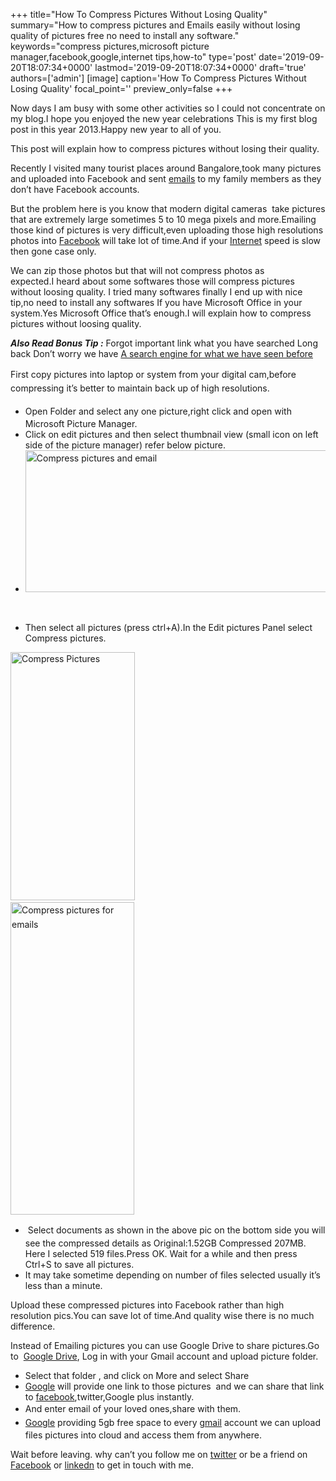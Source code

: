 +++
title="How To Compress Pictures Without Losing Quality"
summary="How to compress pictures and Emails easily without losing quality of pictures free no need to install any software."
keywords="compress pictures,microsoft picture manager,facebook,google,internet tips,how-to"
type='post'
date='2019-09-20T18:07:34+0000'
lastmod='2019-09-20T18:07:34+0000'
draft='true'
authors=['admin']
[image]
caption='How To Compress Pictures Without Losing Quality'
focal_point=''
preview_only=false
+++








Now days I am busy with some other activities so I could not concentrate on my blog.I hope you enjoyed the new year celebrations This is my first blog post in this year 2013.Happy new year to all of you.

This post will explain how to compress pictures without losing their quality.

Recently I visited many tourist places around Bangalore,took many pictures and uploaded into Facebook and sent <a href="https://www.arungudelli.com/2012/11/print-all-gmail-emails-in-one-folder-or-label-at-a-time.html" target="_blank">emails</a> to my family members as they don’t have Facebook accounts.

But the problem here is you know that modern digital cameras &nbsp;take pictures that are extremely large sometimes 5 to 10 mega pixels and more.Emailing those kind of pictures is very difficult,even uploading those high resolutions photos into <a href="https://www.arungudelli.com/2012/12/must-have-facebook-feature-definitely-you-will-love-it.html" target="_blank">Facebook</a> will take lot of time.And if your <a href="https://www.arungudelli.com/2012/12/know-what-people-searched-for-in-2012-with-google-zeitgeist.html" target="_blank">Internet</a> speed is slow then gone case only.

We can zip those photos but that will not compress photos as expected.I&nbsp;heard&nbsp;about some softwares those will compress pictures without loosing quality. I tried many softwares finally I end up with nice tip,no need to install any softwares If you have Microsoft Office in your system.Yes Microsoft Office that’s enough.I will explain how to compress pictures without loosing quality.

<em><strong>Also Read Bonus Tip :</strong> </em>Forgot important link what you have searched Long back Don’t worry we have&nbsp;<a title="A search engine for what we have seen before" href="https://www.arungudelli.com/2012/09/a-search-engine-for-what-we-have-seen-before.html" target="_blank" rel="bookmark">A search engine for what we have seen before</a>

<span style="line-height: 1.6em;">First copy pictures into laptop or system from your digital cam,before compressing it’s better to maintain back up of high resolutions.</span>

<ul><li><span style="line-height: 1.6em;">Open Folder and select any one picture,right click and open with Microsoft Picture Manager.</span></li><li>Click on edit pictures and then select thumbnail view (small icon on left side of the picture manager) refer below picture.</li><li><span style="line-height: 1.6em;"><a href="https://arun-arungudellicom.netdna-ssl.com/wp-content/uploads/2013/01/Compress-pictures-and-email.png"><img class="aligncenter size-full wp-image-528" title="Compress pictures and email" alt="Compress pictures and email" src="https://arun-arungudellicom.netdna-ssl.com/wp-content/uploads/2013/01/Compress-pictures-and-email.png" width="758" height="227" srcset="https://arun-arungudellicom.netdna-ssl.com/wp-content/uploads/2013/01/Compress-pictures-and-email.png 758w, https://arun-arungudellicom.netdna-ssl.com/wp-content/uploads/2013/01/Compress-pictures-and-email-300x89.png 300w" sizes="(max-width: 758px) 100vw, 758px"></a></span></li></ul>

&nbsp;

<ul><li>Then select all pictures (press ctrl+A).In the Edit pictures Panel select Compress pictures.</li></ul>

<a href="https://arun-arungudellicom.netdna-ssl.com/wp-content/uploads/2013/01/Compress-Pictures.png"><img class="size-full wp-image-529 alignnone" title="Compress Pictures" alt="Compress Pictures" src="https://arun-arungudellicom.netdna-ssl.com/wp-content/uploads/2013/01/Compress-Pictures.png" width="199" height="397" srcset="https://arun-arungudellicom.netdna-ssl.com/wp-content/uploads/2013/01/Compress-Pictures.png 199w, https://arun-arungudellicom.netdna-ssl.com/wp-content/uploads/2013/01/Compress-Pictures-150x300.png 150w" sizes="(max-width: 199px) 100vw, 199px"></a>&nbsp; &nbsp; &nbsp; &nbsp; &nbsp; &nbsp; &nbsp; &nbsp; &nbsp; &nbsp; &nbsp; &nbsp; &nbsp; &nbsp; &nbsp; &nbsp; &nbsp; &nbsp; &nbsp; &nbsp; &nbsp; &nbsp; &nbsp; &nbsp; &nbsp; &nbsp; &nbsp; &nbsp; &nbsp; &nbsp; &nbsp; &nbsp; &nbsp; &nbsp; &nbsp; &nbsp;<a style="line-height: 1.6em;" href="https://arun-arungudellicom.netdna-ssl.com/wp-content/uploads/2013/01/Compress-pictures-for-emails.png"><img class="size-full wp-image-530 alignnone" title="Compress pictures for emails" alt="Compress pictures for emails" src="https://arun-arungudellicom.netdna-ssl.com/wp-content/uploads/2013/01/Compress-pictures-for-emails.png" width="198" height="500"></a>

<ul><li><span style="line-height: 1.6em;">&nbsp;</span><span style="line-height: 1.6em;">Select documents as shown in the above pic on the bottom side you will see the compressed details as Original:1.52GB Compressed 207MB. Here I selected 519 files.Press OK. Wait for a while and then press Ctrl+S to save all pictures.</span></li><li>It may take sometime depending on number of files selected usually it’s less than a minute.</li></ul>

Upload these compressed pictures into Facebook rather than high resolution pics.You can save lot of time.And quality wise there is no much difference.

Instead of Emailing pictures you can use Google Drive to share pictures.Go to &nbsp;<a href="https://drive.google.com" target="_blank">Google Drive</a>, Log in with your Gmail account and upload picture folder.

<ul><li>Select that folder , and click on More and select Share</li><li><a href="https://www.arungudelli.com/2012/09/interesting-facts-about-google.html" target="_blank">Google</a> will provide one link to those pictures &nbsp;and we can share that link to <a href="https://www.arungudelli.com/2012/10/identify-fake-facebook-profiles.html" target="_blank">facebook</a>,twitter,Google plus instantly.</li><li>And enter email of your loved ones,share with them.<span style="line-height: 1.6em;">&nbsp;</span></li><li><a style="line-height: 1.6em;" href="https://www.arungudelli.com/2012/10/what-do-you-love-by-google.html" target="_blank">Google</a><span style="line-height: 1.6em;"> providing 5gb free space to every </span><a style="line-height: 1.6em;" href="https://www.arungudelli.com/2012/08/track-who-opened-your-mails-yesware.html" target="_blank">gmail</a><span style="line-height: 1.6em;"> account we can upload files pictures into cloud and access them from anywhere.</span></li></ul>





Wait before leaving.
why can’t you follow me on <a href="https://twitter.com/arungudelli" target="_blank" rel="noopener">twitter</a> or be a friend on <a href="https://www.facebook.com/gudelliArun" target="_blank" rel="noopener">Facebook</a> or  <a href="https://www.linkedin.com/in/arungudelli/" target="_blank" rel="noopener">linkedn</a> to get in touch with me.









